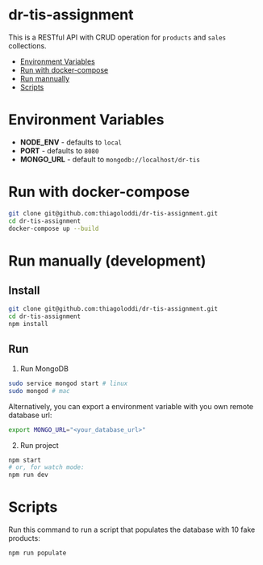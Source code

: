 # dr-tis-assignment

This is a RESTful API with CRUD operation for `products` and `sales` collections.

- [Environment Variables](#environment-variables)
- [Run with docker-compose](#run-with-docker-compose)
- [Run mannually](#run-manually-(development))
- [Scripts](#scripts)
# Environment Variables
- **NODE_ENV** - defaults to `local`
- **PORT** - defaults to `8080`
- **MONGO_URL** - default to `mongodb://localhost/dr-tis`

# Run with docker-compose
```bash
git clone git@github.com:thiagoloddi/dr-tis-assignment.git
cd dr-tis-assignment
docker-compose up --build
```

# Run manually (development)

## Install
```bash
git clone git@github.com:thiagoloddi/dr-tis-assignment.git
cd dr-tis-assignment
npm install
```

## Run

1. Run MongoDB
```bash
sudo service mongod start # linux
sudo mongod # mac
```
Alternatively, you can export a environment variable with you own remote database url:
```bash
export MONGO_URL="<your_database_url>"
```

2. Run project
```bash
npm start
# or, for watch mode:
npm run dev
```

# Scripts
Run this command to run a script that populates the database with 10 fake products:
```bash
npm run populate
```